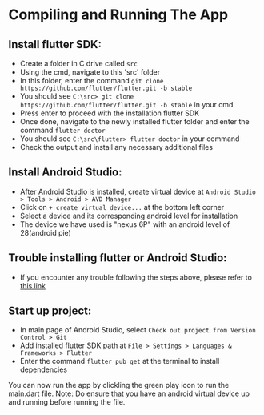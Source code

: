 # Compiling and Running The App

## Install flutter SDK:
*  Create a folder in C drive called `src`
*  Using the cmd, navigate to this 'src' folder
*  In this folder, enter the command `git clone https://github.com/flutter/flutter.git -b stable`
*  You should see `C:\src> git clone https://github.com/flutter/flutter.git -b stable` in your cmd
*  Press enter to proceed with the installation flutter SDK
*  Once done, navigate to the newly installed flutter folder and enter the command `flutter doctor`
*  You should see `C:\src\flutter> flutter doctor` in your command
*  Check the output and install any necessary additional files

## Install Android Studio:
* After Android Studio is installed, create virtual device at `Android Studio > Tools > Android > AVD Manager`
* Click on `+ create virtual device...` at the bottom left corner
* Select a device and its corresponding android level for installation
* The device we have used is "nexus 6P" with an android level of 28(android pie)

## Trouble installing flutter or Android Studio:
* If you encounter any trouble following the steps above, please refer to [this link](https://flutter.dev/docs/get-started/install/windows)

## Start up project:
*  In main page of Android Studio, select `Check out project from Version Control > Git`
*  Add installed flutter SDK path at `File > Settings > Languages & Frameworks > Flutter`
*  Enter the command `flutter pub get` at the terminal to install dependencies

You can now run the app by clickling the green play icon to run the main.dart file.
Note: Do ensure that you have an android virtual device up and running before running the file.